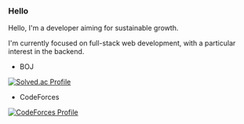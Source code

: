 ### Hello 
Hello, I'm a developer aiming for sustainable growth.

I'm currently focused on full-stack web development, with a particular interest in the backend.

- BOJ 

[![Solved.ac Profile](http://mazassumnida.wtf/api/v2/generate_badge?boj=ilovecoffee)](https://solved.ac/ilovecoffee/)

- CodeForces

[![CodeForces Profile](https://cf.leed.at?id={fru1t})](https://codeforces.com/profile/{fru1t})


